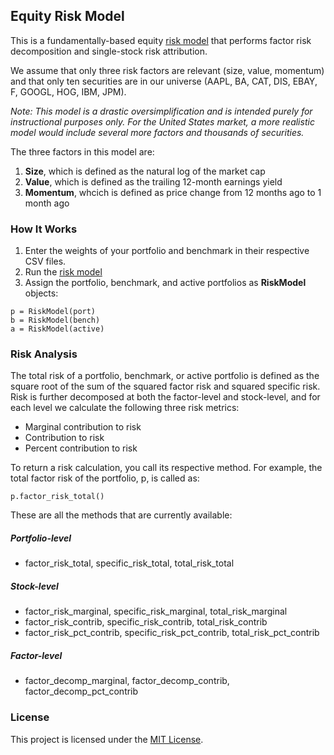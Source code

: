 ## Equity Risk Model

This is a fundamentally-based equity [risk model](/equity_risk_model.py) that performs factor risk decomposition and single-stock risk attribution. 

We assume that only three risk factors are relevant (size, value, momentum) and that only ten securities are in our universe (AAPL, BA, CAT, DIS, EBAY, F, GOOGL, HOG, IBM, JPM).

*Note: This model is a drastic oversimplification and is intended purely for instructional purposes only. For the United States market, a more realistic model would include several more factors and thousands of securities.*

The three factors in this model are:

1. **Size**, which is defined as the natural log of the market cap
2. **Value**, which is defined as the trailing 12-month earnings yield
3. **Momentum**, whcich is defined as price change from 12 months ago to 1 month ago

### How It Works

1. Enter the weights of your portfolio and benchmark in their respective CSV files.
2. Run the [risk model](/equity_risk_model.py)
3. Assign the portfolio, benchmark, and active portfolios as **RiskModel** objects:
```
p = RiskModel(port)
b = RiskModel(bench)
a = RiskModel(active)
```

### Risk Analysis

The total risk of a portfolio, benchmark, or active portfolio is defined as the square root of the sum of the squared factor risk and squared specific risk. Risk is further decomposed at both the factor-level and stock-level, and for each level we calculate the following three risk metrics:

- Marginal contribution to risk
- Contribution to risk
- Percent contribution to risk

To return a risk calculation, you call its respective method. For example, the total factor risk of the portfolio, p, is called as:

```
p.factor_risk_total()
```

These are all the methods that are currently available:

##### Portfolio-level
- factor_risk_total, specific_risk_total, total_risk_total

##### Stock-level
- factor_risk_marginal, specific_risk_marginal, total_risk_marginal
- factor_risk_contrib, specific_risk_contrib, total_risk_contrib
- factor_risk_pct_contrib, specific_risk_pct_contrib, total_risk_pct_contrib

##### Factor-level
- factor_decomp_marginal, factor_decomp_contrib, factor_decomp_pct_contrib

### License

This project is licensed under the [MIT License](/LICENSE).
